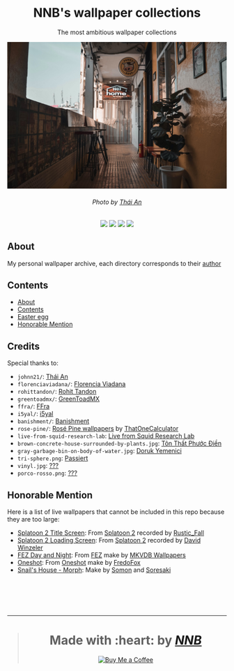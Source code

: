 <h1 align="center">NNB's wallpaper collections</h1>
<p align="center">The most ambitious wallpaper collections</p>
<p align="center"><img src="johnn21/brown-wooden-table-and-chairs-near-white-concrete-building-during-daytime.jpg"></p>
<h6 align="center">Photo by <a href="https://unsplash.com/photos/9F2xgJKw62w">Thái An</a></h6>
<p align="center"><img src="https://img.shields.io/github/watchers/NNBnh/wallpaper-collections?labelColor=585858&color=F7CA88&style=flat-square"> <img src="https://img.shields.io/github/stars/NNBnh/wallpaper-collections?labelColor=585858&color=F7CA88&style=flat-square"> <img src="https://img.shields.io/github/forks/NNBnh/wallpaper-collections?labelColor=585858&color=F7CA88&style=flat-square"> <img src="https://img.shields.io/github/issues/NNBnh/wallpaper-collections?labelColor=585858&color=F7CA88&style=flat-square"></p>

## About
My personal wallpaper archive, each directory corresponds to their [author](#credits)

## Contents
- [About](#about)
- [Contents](#contents)
- [Easter egg](https://youtu.be/cvoyUIIAdrY)
- [Honorable Mention](#honorable-mention)

## Credits
Special thanks to:
- `johnn21/`: [Thái An](https://unsplash.com/@johnn21)
- `florenciaviadana/`: [Florencia Viadana](https://unsplash.com/@florenciaviadana)
- `rohittandon/`: [Rohit Tandon](https://unsplash.com/@rohittandon)
- `greentoadmx/`: [GreenToadMX](https://www.deviantart.com/greentoadmx)
- `ffra/`: [FFra](https://www.deviantart.com/ffra)
- `i5yal/`: [i5yal](https://www.deviantart.com/i5yal)
- `banishment/`: [Banishment](https://www.pixiv.net/en/users/23223750)
- `rose-pine/`: [Rosé Pine wallpapers](https://github.com/rose-pine/wallpapers) by [ThatOneCalculator](https://github.com/thatonecalculator)
- `live-from-squid-research-lab`: [Live from Squid Research Lab](https://splatoonus.tumblr.com)
- `brown-concrete-house-surrounded-by-plants.jpg`: [Tôn Thất Phước Điền](https://unsplash.com/@fodyne)
- `gray-garbage-bin-on-body-of-water.jpg`: [Doruk Yemenici](https://unsplash.com/@dorukyemenici)
- `tri-sphere.png`: [Passiert](https://www.deviantart.com/passiert)
- `vinyl.jpg`: [???](https://wallhaven.cc/w/8o7lmo)
- `porco-rosso.png`: [???](https://wallhaven.cc/w/95dd9x)

## Honorable Mention
Here is a list of live wallpapers that cannot be included in this repo because they are too large:
- [Splatoon 2 Title Screen](https://steamcommunity.com/sharedfiles/filedetails/?id=1109085399): From [Splatoon 2](https://splatoon2.nintendo.com) recorded by [Rustic_Fall](https://steamcommunity.com/id/Rustic_Fall/myworkshopfiles)
- [Splatoon 2 Loading Screen](https://www.youtube.com/watch?v=CxYA4KzaY54): From [Splatoon 2](https://splatoon2.nintendo.com) recorded by [David Winzeler](https://www.youtube.com/channel/UCSPdoTmEpPg8DNHhNSztAxQ)
- [FEZ Day and Night](https://www.youtube.com/watch?v=kUyhvOZTlzM): From [FEZ](http://fezgame.com) make by [MKVDB Wallpapers](https://www.youtube.com/channel/UCSl1AMD792cmQeTSZF1oVzg)
- [Oneshot](https://steamcommunity.com/sharedfiles/filedetails/?id=1119883896): From [Oneshot](https://futurecat.itch.io/oneshot) make by [FredoFox](https://steamcommunity.com/id/fredo62630/myworkshopfiles)
- [Snail's House - Morph](https://www.youtube.com/watch?v=EfuFyKrjCSo): Make by [Somon](http://twitter.com/somon_png) and [Soresaki](https://twitter.com/1100_2299)

<br><br><br><br>

---

> <h1 align="center">Made with :heart: by <a href="https://github.com/NNBnh"><i>NNB</i></a></h1>
>
> <p align="center"><a href="https://www.buymeacoffee.com/nnbnh"><img src="https://img.shields.io/badge/buy_me_a_coffee%20-%23F7CA88.svg?logo=buy-me-a-coffee&logoColor=333333&style=for-the-badge" alt="Buy Me a Coffee"></p>
